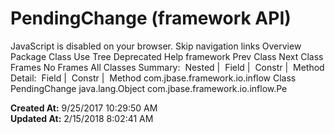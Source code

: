 # PendingChange (framework   API)

JavaScript is disabled on your browser. Skip navigation links Overview Package Class Use Tree Deprecated Help framework Prev Class Next Class Frames No Frames All Classes Summary:  Nested |  Field |  Constr |  Method Detail:  Field |  Constr |  Method com.jbase.framework.io.inflow Class PendingChange java.lang.Object com.jbase.framework.io.inflow.Pe  

**Created At:** 9/25/2017 10:29:50 AM  
**Updated At:** 2/15/2018 8:02:41 AM  

